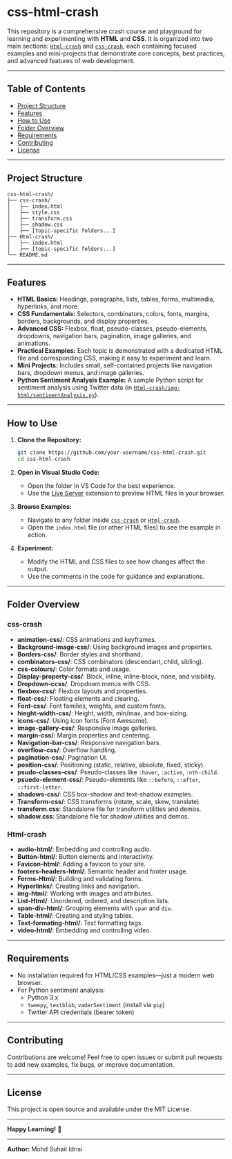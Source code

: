 # css-html-crash

This repository is a comprehensive crash course and playground for learning and experimenting with **HTML** and **CSS**. It is organized into two main sections: [`Html-crash`](Html-crash) and [`css-crash`](css-crash), each containing focused examples and mini-projects that demonstrate core concepts, best practices, and advanced features of web development.

---

## Table of Contents

- [Project Structure](#project-structure)
- [Features](#features)
- [How to Use](#how-to-use)
- [Folder Overview](#folder-overview)
- [Requirements](#requirements)
- [Contributing](#contributing)
- [License](#license)

---

## Project Structure

```
css-html-crash/
├── css-crash/
│   ├── index.html
│   ├── style.css
│   ├── transform.css
│   ├── shadow.css
│   ├── [topic-specific folders...]
├── Html-crash/
│   ├── index.html
│   ├── [topic-specific folders...]
└── README.md
```

---

## Features

- **HTML Basics:** Headings, paragraphs, lists, tables, forms, multimedia, hyperlinks, and more.
- **CSS Fundamentals:** Selectors, combinators, colors, fonts, margins, borders, backgrounds, and display properties.
- **Advanced CSS:** Flexbox, float, pseudo-classes, pseudo-elements, dropdowns, navigation bars, pagination, image galleries, and animations.
- **Practical Examples:** Each topic is demonstrated with a dedicated HTML file and corresponding CSS, making it easy to experiment and learn.
- **Mini Projects:** Includes small, self-contained projects like navigation bars, dropdown menus, and image galleries.
- **Python Sentiment Analysis Example:** A sample Python script for sentiment analysis using Twitter data (in [`Html-crash/img-html/sentinentAnalysis.py`](Html-crash/img-html/sentinentAnalysis.py)).

---

## How to Use

1. **Clone the Repository:**

   ```sh
   git clone https://github.com/your-username/css-html-crash.git
   cd css-html-crash
   ```

2. **Open in Visual Studio Code:**

   - Open the folder in VS Code for the best experience.
   - Use the [Live Server](https://marketplace.visualstudio.com/items?itemName=ritwickdey.LiveServer) extension to preview HTML files in your browser.

3. **Browse Examples:**

   - Navigate to any folder inside [`css-crash`](css-crash) or [`Html-crash`](Html-crash).
   - Open the `index.html` file (or other HTML files) to see the example in action.

4. **Experiment:**
   - Modify the HTML and CSS files to see how changes affect the output.
   - Use the comments in the code for guidance and explanations.

---

## Folder Overview

### css-crash

- **animation-css/**: CSS animations and keyframes.
- **Background-image-css/**: Using background images and properties.
- **Borders-css/**: Border styles and shorthand.
- **combinators-css/**: CSS combinators (descendant, child, sibling).
- **css-colours/**: Color formats and usage.
- **Display-property-css/**: Block, inline, inline-block, none, and visibility.
- **Dropdown-ccss/**: Dropdown menus with CSS.
- **flexbox-css/**: Flexbox layouts and properties.
- **float-css/**: Floating elements and clearing.
- **Font-css/**: Font families, weights, and custom fonts.
- **hieght-width-css/**: Height, width, min/max, and box-sizing.
- **icons-css/**: Using icon fonts (Font Awesome).
- **image-gallery-css/**: Responsive image galleries.
- **margin-css/**: Margin properties and centering.
- **Navigation-bar-css/**: Responsive navigation bars.
- **overflow-css/**: Overflow handling.
- **pagination-css/**: Pagination UI.
- **position-css/**: Positioning (static, relative, absolute, fixed, sticky).
- **psudo-classes-css/**: Pseudo-classes like `:hover`, `:active`, `:nth-child`.
- **psuedo-element-css/**: Pseudo-elements like `::before`, `::after`, `::first-letter`.
- **shadows-css/**: CSS box-shadow and text-shadow examples.
- **Transform-css/**: CSS transforms (rotate, scale, skew, translate).
- **transform.css**: Standalone file for transform utilities and demos.
- **shadow.css**: Standalone file for shadow utilities and demos.

### Html-crash

- **audio-html/**: Embedding and controlling audio.
- **Button-html/**: Button elements and interactivity.
- **Favicon-html/**: Adding a favicon to your site.
- **footers-headers-html/**: Semantic header and footer usage.
- **Forms-Html/**: Building and validating forms.
- **Hyperlinks/**: Creating links and navigation.
- **img-html/**: Working with images and attributes.
- **List-Html/**: Unordered, ordered, and description lists.
- **span-div-html/**: Grouping elements with `span` and `div`.
- **Table-html/**: Creating and styling tables.
- **Text-formating-html/**: Text formatting tags.
- **video-html/**: Embedding and controlling video.

---

## Requirements

- No installation required for HTML/CSS examples—just a modern web browser.
- For Python sentiment analysis:
  - Python 3.x
  - `tweepy`, `textblob`, `vaderSentiment` (install via `pip`)
  - Twitter API credentials (bearer token)

---

## Contributing

Contributions are welcome! Feel free to open issues or submit pull requests to add new examples, fix bugs, or improve documentation.

---

## License

This project is open source and available under the MIT License.

---

**Happy Learning!** 🚀

---

**Author:** Mohd Suhail Idrisi
